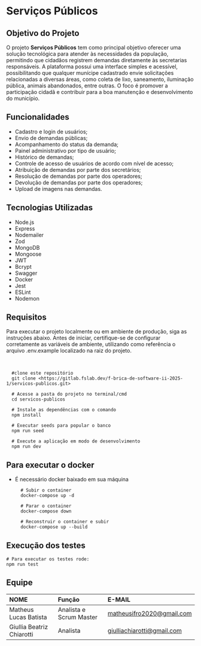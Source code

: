 # Serviços Públicos

## Objetivo do Projeto
O projeto **Serviços Públicos** tem como principal objetivo oferecer uma solução tecnológica para atender às necessidades da população, permitindo que cidadãos registrem demandas diretamente às secretarias responsáveis. A plataforma possui uma interface simples e acessível, possibilitando que qualquer munícipe cadastrado envie solicitações relacionadas a diversas áreas, como coleta de lixo, saneamento, iluminação pública, animais abandonados, entre outras. O foco é promover a participação cidadã e contribuir para a boa manutenção e desenvolvimento do município.

## Funcionalidades
* Cadastro e login de usuários;
* Envio de demandas públicas;
* Acompanhamento do status da demanda;
* Painel administrativo por tipo de usuário;
* Histórico de demandas;
* Controle de acesso de usuários de acordo com nível de acesso;
* Atribuição de demandas por parte dos secretários;
* Resolução de demandas por parte dos operadores;
* Devolução de demandas por parte dos operadores;
* Upload de imagens nas demandas.

## Tecnologias Utilizadas

* Node.js
* Express
* Nodemailer
* Zod
* MongoDB
* Mongoose
* JWT
* Bcrypt
* Swagger
* Docker
* Jest
* ESLint
* Nodemon

## Requisitos
Para executar o projeto localmente ou em ambiente de produção, siga as instruções abaixo. Antes de iniciar, certifique-se de configurar corretamente as variáveis de ambiente, utilizando como referência o arquivo .env.example localizado na raiz do projeto.

<br/>

      #clone este repositório
      git clone <https://gitlab.fslab.dev/f-brica-de-software-ii-2025-1/servicos-publicos.git>

      # Acesse a pasta do projeto no terminal/cmd
      cd servicos-publicos

      # Instale as dependências com o comando
      npm install

      # Executar seeds para popular o banco
      npm run seed

      # Execute a aplicação em modo de desenvolvimento
      npm run dev

## Para executar o docker
* É necessário docker baixado em sua máquina

        # Subir o container
        docker-compose up -d

        # Parar o container
        docker-compose down

        # Reconstruir o container e subir
        docker-compose up --build

## Execução dos testes

    # Para executar os testes rode:
    npm run test


## Equipe

| NOME                | Função   | E-MAIL                 |
| :------------------ | :------ | :--------------------- |
| Matheus Lucas Batista | Analista e Scrum Master | matheusifro2020@gmail.com |
| Giullia Beatriz Chiarotti | Analista | giulliachiarotti@gmail.com |
